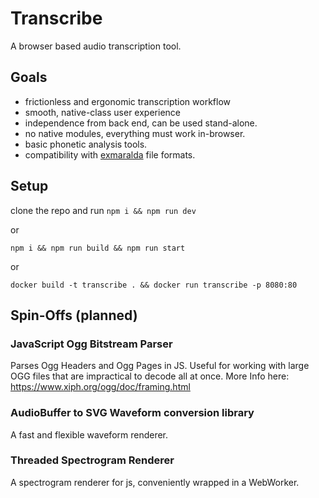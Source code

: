 # Transcribe

A browser based audio transcription tool.

## Goals

- frictionless and ergonomic transcription workflow
- smooth, native-class user experience
- independence from back end, can be used stand-alone.
- no native modules, everything must work in-browser.
- basic phonetic analysis tools.
- compatibility with [exmaralda](https://exmaralda.org/) file formats.

## Setup

clone the repo and run
`npm i && npm run dev`

or

`npm i && npm run build && npm run start`

or

`docker build -t transcribe . && docker run transcribe -p 8080:80`

## Spin-Offs (planned)

### JavaScript Ogg Bitstream Parser

Parses Ogg Headers and Ogg Pages in JS. Useful for working with large OGG files that are impractical to decode all at once. More Info here: <https://www.xiph.org/ogg/doc/framing.html>

### AudioBuffer to SVG Waveform conversion library

A fast and flexible waveform renderer.

### Threaded Spectrogram Renderer

A spectrogram renderer for js, conveniently wrapped in a WebWorker.
